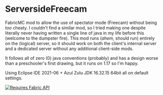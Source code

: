 # ServersideFreecam
FabricMC mod to allow the use of spectator mode (Freecam) without being *too* cheaty. I couldn't find a similar mod, so I tried making one despite literally never having written a single line of java in my life before this (welcome to the dumpster fire). This mod runs (*ahem*, should run) entirely on the (logical) server, so it should work on both the client's internal server and a dedicated server without any additional client-side mods.

It follows all of zero (0) java conventions (probably) and has a design worse than a preschooler's first drawing, but it runs on 1.17 so I'm happy.

Using Eclipse IDE 2021-06 + Azul Zulu JDK 16.32.15 64bit all on default settings.

[![Requires Fabric API](https://i.imgur.com/HabVZJR.png)](https://www.curseforge.com/minecraft/mc-mods/fabric-api)
